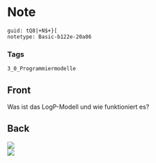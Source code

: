 # Note
```
guid: tQ8|+N$+}[
notetype: Basic-b122e-20a86
```

### Tags
```
3_0_Programmiermodelle
```

## Front
Was ist das LogP-Modell und wie funktioniert es?

## Back
<img src="paste-8cdc84d81c451af5ddc5d1522f2e4d1d25189b08.jpg">
<div><img src="paste-aefc8bb2005623491d965eb71db9a7134916eb2f.jpg"></div>
